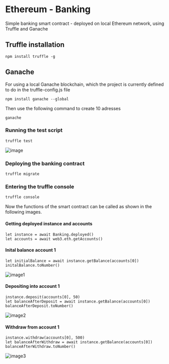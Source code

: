 # Ethereum - Banking
Simple banking smart contract - deployed on local Ethereum network, using Truffle and Ganache


## Truffle installation

```
npm install truffle -g
```

## Ganache
For using a local Ganache blockchain, which the project is currently defined to do in the truffle-config.js file

```
npm install ganache --global
```
Then use the following command to create 10 adresses

```
ganache
```

### Running the test script

```
truffle test
```
![image](https://user-images.githubusercontent.com/55383942/199965191-b9477121-796a-43a7-b597-4951a35ebca3.png)

### Deploying the banking contract

```
truffle migrate
```

### Entering the truffle console

```
truffle console
```
Now the functions of the smart contract can be called as shown in the following images.

#### Getting deployed instance and accounts
```
let instance = await Banking.deployed()
let accounts = await web3.eth.getAccounts()
```
#### Inital balance account 1
```
let initialBalance = await instance.getBalance(accounts[0])
initalBalance.toNumber()
```
![image1](https://user-images.githubusercontent.com/55383942/199963533-995a01cc-b66e-4674-afd1-77f44cc5e0ed.PNG)

#### Depositing into account 1
```
instance.deposit(accounts[0], 50)
let balanceAfterDeposit = await instance.getBalance(accounts[0])
balanceAfterDeposit.toNumber()
```
![image2](https://user-images.githubusercontent.com/55383942/199963546-6559a289-5b28-48fd-a5d5-68b6279f578b.PNG)

#### Withdraw from account 1
```
instance.withdraw(accounts[0], 500)
let balanceAfterWithdraw = await instance.getBalance(accounts[0])
balanceAfterWithdraw.toNumber()
```
![image3](https://user-images.githubusercontent.com/55383942/199963584-333386bb-6ab3-4348-9455-b5a68fdc20de.PNG)

